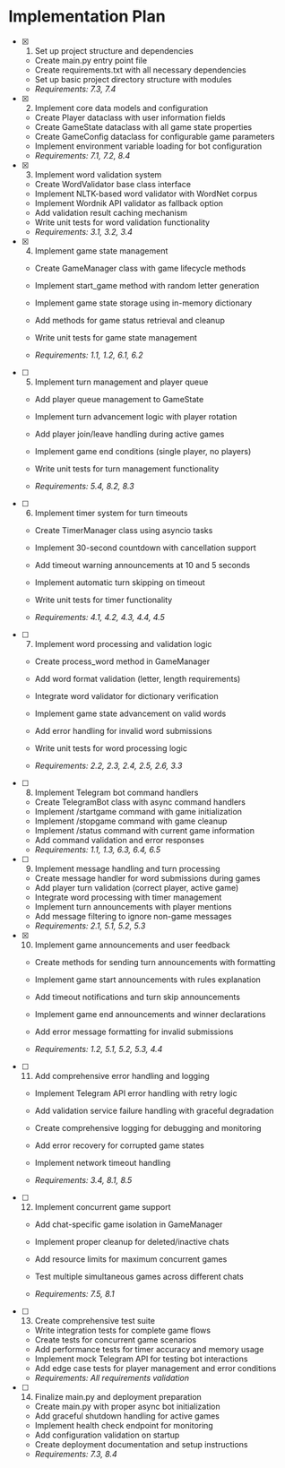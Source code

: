 # Implementation Plan

- [x] 1. Set up project structure and dependencies



  - Create main.py entry point file
  - Create requirements.txt with all necessary dependencies
  - Set up basic project directory structure with modules
  - _Requirements: 7.3, 7.4_

- [x] 2. Implement core data models and configuration



  - Create Player dataclass with user information fields
  - Create GameState dataclass with all game state properties
  - Create GameConfig dataclass for configurable game parameters
  - Implement environment variable loading for bot configuration
  - _Requirements: 7.1, 7.2, 8.4_

- [x] 3. Implement word validation system




  - Create WordValidator base class interface
  - Implement NLTK-based word validator with WordNet corpus
  - Implement Wordnik API validator as fallback option
  - Add validation result caching mechanism
  - Write unit tests for word validation functionality
  - _Requirements: 3.1, 3.2, 3.4_


- [x] 4. Implement game state management



  - Create GameManager class with game lifecycle methods
  - Implement start_game method with random letter generation
  - Implement game state storage using in-memory dictionary
  - Add methods for game status retrieval and cleanup
  - Write unit tests for game state management



  - _Requirements: 1.1, 1.2, 6.1, 6.2_

- [ ] 5. Implement turn management and player queue
  - Add player queue management to GameState
  - Implement turn advancement logic with player rotation



  - Add player join/leave handling during active games
  - Implement game end conditions (single player, no players)
  - Write unit tests for turn management functionality
  - _Requirements: 5.4, 8.2, 8.3_




- [ ] 6. Implement timer system for turn timeouts
  - Create TimerManager class using asyncio tasks
  - Implement 30-second countdown with cancellation support
  - Add timeout warning announcements at 10 and 5 seconds
  - Implement automatic turn skipping on timeout
  - Write unit tests for timer functionality



  - _Requirements: 4.1, 4.2, 4.3, 4.4, 4.5_

- [ ] 7. Implement word processing and validation logic
  - Create process_word method in GameManager
  - Add word format validation (letter, length requirements)



  - Integrate word validator for dictionary verification
  - Implement game state advancement on valid words
  - Add error handling for invalid word submissions
  - Write unit tests for word processing logic
  - _Requirements: 2.2, 2.3, 2.4, 2.5, 2.6, 3.3_


- [ ] 8. Implement Telegram bot command handlers
  - Create TelegramBot class with async command handlers
  - Implement /startgame command with game initialization
  - Implement /stopgame command with game cleanup
  - Implement /status command with current game information
  - Add command validation and error responses
  - _Requirements: 1.1, 1.3, 6.3, 6.4, 6.5_

- [ ] 9. Implement message handling and turn processing
  - Create message handler for word submissions during games
  - Add player turn validation (correct player, active game)
  - Integrate word processing with timer management
  - Implement turn announcements with player mentions
  - Add message filtering to ignore non-game messages
  - _Requirements: 2.1, 5.1, 5.2, 5.3_

- [x] 10. Implement game announcements and user feedback



  - Create methods for sending turn announcements with formatting
  - Implement game start announcements with rules explanation
  - Add timeout notifications and turn skip announcements
  - Implement game end announcements and winner declarations
  - Add error message formatting for invalid submissions



  - _Requirements: 1.2, 5.1, 5.2, 5.3, 4.4_

- [ ] 11. Add comprehensive error handling and logging
  - Implement Telegram API error handling with retry logic
  - Add validation service failure handling with graceful degradation



  - Create comprehensive logging for debugging and monitoring
  - Add error recovery for corrupted game states
  - Implement network timeout handling
  - _Requirements: 3.4, 8.1, 8.5_




- [ ] 12. Implement concurrent game support
  - Add chat-specific game isolation in GameManager
  - Implement proper cleanup for deleted/inactive chats
  - Add resource limits for maximum concurrent games




  - Test multiple simultaneous games across different chats
  - _Requirements: 7.5, 8.1_

- [ ] 13. Create comprehensive test suite
  - Write integration tests for complete game flows
  - Create tests for concurrent game scenarios
  - Add performance tests for timer accuracy and memory usage
  - Implement mock Telegram API for testing bot interactions
  - Add edge case tests for player management and error conditions
  - _Requirements: All requirements validation_

- [ ] 14. Finalize main.py and deployment preparation
  - Create main.py with proper async bot initialization
  - Add graceful shutdown handling for active games
  - Implement health check endpoint for monitoring
  - Add configuration validation on startup
  - Create deployment documentation and setup instructions
  - _Requirements: 7.3, 8.4_